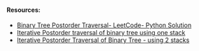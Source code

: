 #### Resources:
- [Binary Tree Postorder Traversal- LeetCode- Python Solution](https://www.youtube.com/watch?v=cXeNgWhpPQk)
- [Iterative Postorder traversal of binary tree using one stack](https://www.youtube.com/watch?v=xLQKdq0Ffjg)
- [Iterative Postorder Traversal of Binary Tree - using 2 stacks](https://www.youtube.com/watch?v=qT65HltK2uE)
